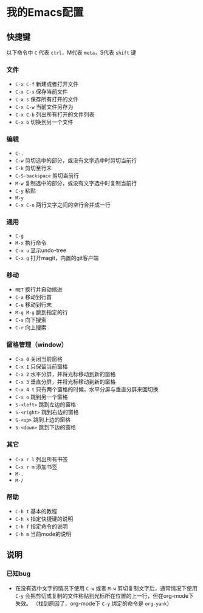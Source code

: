 # 我的Emacs配置

## 快捷键

以下命令中 `C` 代表 `ctrl`，M代表 `meta`，S代表 `shift` 键

### 文件

* `C-x C-f` 新建或者打开文件
* `C-x C-s` 保存当前文件
* `C-x s` 保存所有打开的文件
* `C-x C-w` 当前文件另存为
* `C-x C-b` 列出所有打开的文件列表
* `C-x b` 切换到另一个文件

### 编辑

* `C-.`
* `C-w` 剪切选中的部分，或没有文字选中时剪切当前行
* `C-k` 剪切至行末
* `C-S-backspace` 剪切当前行
* `M-w` 复制选中的部分，或没有文字选中时复制当前行
* `C-y` 粘贴
* `M-y`
* `C-x C-o` 两行文字之间的空行合并成一行

### 通用

* `C-g`
* `M-x` 执行命令
* `C-x u` 显示undo-tree
* `C-x g` 打开magit，内置的git客户端

### 移动

* `RET` 换行并自动缩进
* `C-a` 移动到行首
* `C-e` 移动到行末
* `M-g M-g` 跳到指定的行
* `C-s` 向下搜索
* `C-r` 向上搜索

### 窗格管理（window）

* `C-x 0` 关闭当前窗格
* `C-x 1` 只保留当前窗格
* `C-x 2` 水平分屏，并将光标移动到新的窗格
* `C-x 3` 垂直分屏，并将光标移动到新的窗格
* `C-x 4 t` 只有两个窗格的时候，水平分屏与垂直分屏来回切换
* `C-x o` 跳到另一个窗格
* `S-<left>` 跳到左边的窗格
* `S-<right>` 跳到右边的窗格
* `S-<up>` 跳到上边的窗格
* `S-<down>` 跳到下边的窗格

### 其它
* `C-x r l` 列出所有书签
* `C-x r m` 添加书签
* `M-.`
* `M-/`

### 帮助
* `C-h t` 基本的教程
* `C-h k` 指定快捷键的说明
* `C-h f` 指定命令的说明
* `C-h m` 当前mode的说明

## 说明

### 已知bug

* 在没有选中文字的情况下使用 `C-w` 或者 `M-w` 剪切复制文字后，通常情况下使用 `C-y` 会把剪切或复制的文件粘贴到光标所在位置的上一行，但在org-mode下失效。 （找到原因了，org-mode下 `C-y` 绑定的命令是 `org-yank`）